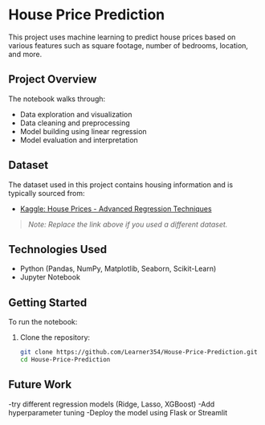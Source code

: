 # House Price Prediction
This project uses machine learning to predict house prices based on various features such as square footage, number of bedrooms, location, and more.

## Project Overview
The notebook walks through:
- Data exploration and visualization
- Data cleaning and preprocessing
- Model building using linear regression
- Model evaluation and interpretation

##  Dataset
The dataset used in this project contains housing information and is typically sourced from:
- [Kaggle: House Prices - Advanced Regression Techniques](https://www.kaggle.com/competitions/house-prices-advanced-regression-techniques)

> *Note: Replace the link above if you used a different dataset.*

##  Technologies Used

- Python (Pandas, NumPy, Matplotlib, Seaborn, Scikit-Learn)
- Jupyter Notebook

##  Getting Started

To run the notebook:

1. Clone the repository:
   ```bash
   git clone https://github.com/Learner354/House-Price-Prediction.git
   cd House-Price-Prediction
   
## Future Work
-try different regression models (Ridge, Lasso, XGBoost)
-Add hyperparameter tuning
-Deploy the model using Flask or Streamlit 

